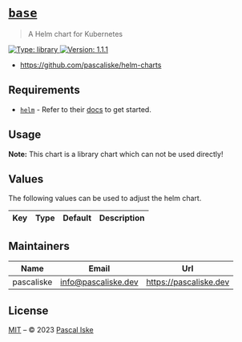 # [`base`](https://charts.pascaliske.dev)

> A Helm chart for Kubernetes

[![Type: library](https://img.shields.io/badge/Type-library-informational?style=flat-square) ](https://charts.pascaliske.dev)[![Version: 1.1.1](https://img.shields.io/badge/Version-1.1.1-informational?style=flat-square) ](https://charts.pascaliske.dev)

* <https://github.com/pascaliske/helm-charts>

## Requirements

- [`helm`](https://helm.sh) - Refer to their [docs](https://helm.sh/docs) to get started.

## Usage

**Note:** This chart is a library chart which can not be used directly!

## Values

The following values can be used to adjust the helm chart.

| Key | Type | Default | Description |
|-----|------|---------|-------------|

## Maintainers

| Name | Email | Url |
| ---- | ------ | --- |
| pascaliske | <info@pascaliske.dev> | <https://pascaliske.dev> |

## License

[MIT](../LICENSE.md) – © 2023 [Pascal Iske](https://pascaliske.dev)
